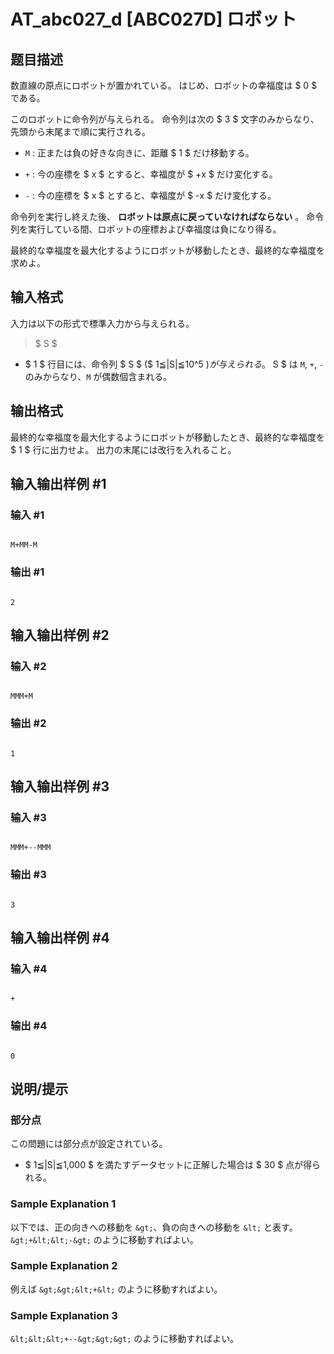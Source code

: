 # AT_abc027_d [ABC027D] ロボット

## 题目描述

[problemUrl]: https://atcoder.jp/contests/abc027/tasks/abc027_d

数直線の原点にロボットが置かれている。 はじめ、ロボットの幸福度は $ 0 $ である。

このロボットに命令列が与えられる。 命令列は次の $ 3 $ 文字のみからなり、先頭から末尾まで順に実行される。

- `M` : 正または負の好きな向きに、距離 $ 1 $ だけ移動する。
- `+` : 今の座標を $ x $ とすると、幸福度が $ +x $ だけ変化する。
- `-` : 今の座標を $ x $ とすると、幸福度が $ -x $ だけ変化する。

 命令列を実行し終えた後、 **ロボットは原点に戻っていなければならない** 。 命令列を実行している間、ロボットの座標および幸福度は負になり得る。

最終的な幸福度を最大化するようにロボットが移動したとき、最終的な幸福度を求めよ。

## 输入格式

入力は以下の形式で標準入力から与えられる。

> $ S $

- $ 1 $ 行目には、命令列 $ S $ ($ 1≦|S|≦10^5 $) が与えられる。$ S $ は `M`, `+`, `-` のみからなり、`M` が偶数個含まれる。

## 输出格式

最終的な幸福度を最大化するようにロボットが移動したとき、最終的な幸福度を $ 1 $ 行に出力せよ。 出力の末尾には改行を入れること。

## 输入输出样例 #1

### 输入 #1

```
M+MM-M
```

### 输出 #1

```
2
```

## 输入输出样例 #2

### 输入 #2

```
MMM+M
```

### 输出 #2

```
1
```

## 输入输出样例 #3

### 输入 #3

```
MMM+--MMM
```

### 输出 #3

```
3
```

## 输入输出样例 #4

### 输入 #4

```
+
```

### 输出 #4

```
0
```

## 说明/提示

### 部分点

この問題には部分点が設定されている。

- $ 1≦|S|≦1,000 $ を満たすデータセットに正解した場合は $ 30 $ 点が得られる。

### Sample Explanation 1

以下では、正の向きへの移動を `&gt;`、負の向きへの移動を `&lt;` と表す。 `&gt;+&lt;&lt;-&gt;` のように移動すればよい。

### Sample Explanation 2

例えば `&gt;&gt;&lt;+&lt;` のように移動すればよい。

### Sample Explanation 3

`&lt;&lt;&lt;+--&gt;&gt;&gt;` のように移動すればよい。